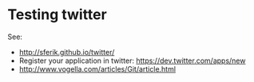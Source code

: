 Testing twitter
==============

See:

  *   http://sferik.github.io/twitter/
  *   Register your application in twitter: https://dev.twitter.com/apps/new 
  *   http://www.vogella.com/articles/Git/article.html


